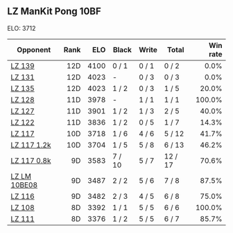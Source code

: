 ## LZ ManKit Pong 10BF ##

ELO: 3712

Opponent | Rank | ELO | Black | Write | Total | Win rate
---------|-----:|----:|-------|-------|-------|-------:
[LZ 139](LZ%20139.md) | 12D | 4100 | 0 / 1 | 0 / 1 | 0 / 2 | 0.0%
[LZ 131](LZ%20131.md) | 12D | 4023 | - | 0 / 3 | 0 / 3 | 0.0%
[LZ 135](LZ%20135.md) | 12D | 4023 | 1 / 2 | 0 / 3 | 1 / 5 | 20.0%
[LZ 128](LZ%20128.md) | 11D | 3978 | - | 1 / 1 | 1 / 1 | 100.0%
[LZ 127](LZ%20127.md) | 11D | 3901 | 1 / 2 | 1 / 3 | 2 / 5 | 40.0%
[LZ 122](LZ%20122.md) | 11D | 3836 | 1 / 2 | 0 / 5 | 1 / 7 | 14.3%
[LZ 117](LZ%20117.md) | 10D | 3718 | 1 / 6 | 4 / 6 | 5 / 12 | 41.7%
[LZ 117 1.2k](LZ%20117%201.2k.md) | 10D | 3704 | 1 / 5 | 5 / 8 | 6 / 13 | 46.2%
[LZ 117 0.8k](LZ%20117%200.8k.md) | 9D | 3583 | 7 / 10 | 5 / 7 | 12 / 17 | 70.6%
[LZ LM 10BE08](LZ%20LM%2010BE08.md) | 9D | 3487 | 2 / 2 | 5 / 6 | 7 / 8 | 87.5%
[LZ 116](LZ%20116.md) | 9D | 3482 | 2 / 3 | 4 / 5 | 6 / 8 | 75.0%
[LZ 108](LZ%20108.md) | 8D | 3392 | 1 / 1 | 5 / 5 | 6 / 6 | 100.0%
[LZ 111](LZ%20111.md) | 8D | 3376 | 1 / 2 | 5 / 5 | 6 / 7 | 85.7%
